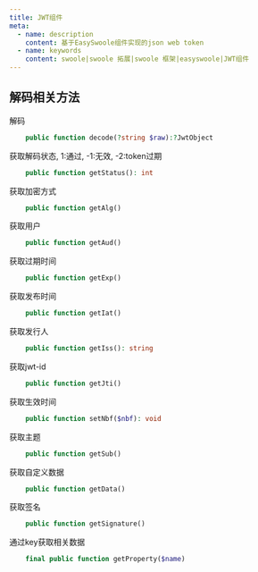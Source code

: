 ```yaml
---
title: JWT组件
meta:
  - name: description
    content: 基于EasySwoole组件实现的json web token
  - name: keywords
    content: swoole|swoole 拓展|swoole 框架|easyswoole|JWT组件
---
```


## 解码相关方法

解码
```php
    public function decode(?string $raw):?JwtObject
```

获取解码状态, 1:通过, -1:无效, -2:token过期
```php
    public function getStatus(): int
```
获取加密方式
```php
    public function getAlg()
```

获取用户
```php
    public function getAud()
```

获取过期时间
```php
    public function getExp()
```

获取发布时间
```php
    public function getIat()
```

获取发行人
```php
    public function getIss(): string
```

获取jwt-id
```php
    public function getJti()
```

获取生效时间
```php
    public function setNbf($nbf): void
```

获取主题
```php
    public function getSub()
```

获取自定义数据
```php
    public function getData()
```

获取签名
```php
    public function getSignature()
```

通过key获取相关数据
```php
    final public function getProperty($name)
```
